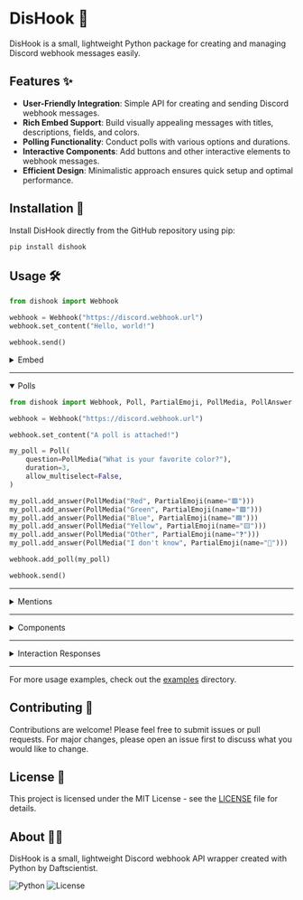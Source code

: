 # DisHook 🎣

DisHook is a small, lightweight Python package for creating and managing Discord webhook messages easily.

## Features ✨

- **User-Friendly Integration**: Simple API for creating and sending Discord webhook messages.
- **Rich Embed Support**: Build visually appealing messages with titles, descriptions, fields, and colors.
- **Polling Functionality**: Conduct polls with various options and durations.
- **Interactive Components**: Add buttons and other interactive elements to webhook messages.
- **Efficient Design**: Minimalistic approach ensures quick setup and optimal performance.

## Installation 🚀

Install DisHook directly from the GitHub repository using pip:

```bash
pip install dishook
```

## Usage 🛠️

```python
from dishook import Webhook

webhook = Webhook("https://discord.webhook.url")
webhook.set_content("Hello, world!")

webhook.send()
```

<details>
    <summary>Embed</summary>

```python
from dishook import Webhook, Embed, EmbedThumbnail

webhook = Webhook("https://discord.webhook.url")

webhook.set_content("This message has an attached embed!")

my_embed = Embed(
    title="Embed Title",
    description="This is an embedded message.",
    color=0x00ff00,
    thumbnail=EmbedThumbnail(url="https://cdn.discordapp.com/embed/avatars/0.png")
)

my_embed.add_field(name="Field 1", value="Value 1")

webhook.add_embed(my_embed)

webhook.send()
```

</details>

---

<details open>
    <summary>Polls</summary>

```python
from dishook import Webhook, Poll, PartialEmoji, PollMedia, PollAnswer

webhook = Webhook("https://discord.webhook.url")

webhook.set_content("A poll is attached!")

my_poll = Poll(
    question=PollMedia("What is your favorite color?"),
    duration=3,
    allow_multiselect=False,
)

my_poll.add_answer(PollMedia("Red", PartialEmoji(name="🟥")))
my_poll.add_answer(PollMedia("Green", PartialEmoji(name="🟩")))
my_poll.add_answer(PollMedia("Blue", PartialEmoji(name="🟦")))
my_poll.add_answer(PollMedia("Yellow", PartialEmoji(name="🟨")))
my_poll.add_answer(PollMedia("Other", PartialEmoji(name="❓")))
my_poll.add_answer(PollMedia("I don't know", PartialEmoji(name="🤷")))

webhook.add_poll(my_poll)

webhook.send()
```

</details>

---

<details>
    <summary>Mentions</summary>

```python
from dishook import Webhook, AllowedMentions

webhook = Webhook("https://discord.webhook.url")

webhook.set_content("Lets test out the mentions system! <@1248973121864601694>")

webhook.set_allowed_mentions(
    AllowedMentions(
        users=[1248973121864601694], # Allows the mention to this specific user to take effect
        replied_user=False # Allows the mention to the replied user to take effect
    )
)

webhook.send()
```

</details>

---

<details>
    <summary>Components</summary>

```python
from dishook import Webhook, ActionRow, Button

webhook = Webhook("https://discord.webhook.url")

webhook.set_content("This message has an attached action row! It even has a button!")

my_button = Button(
    label="Click me!",
    style=1,
    custom_id="button1"
)

my_action_row = ActionRow(
    components=[my_button]
)

webhook.add_component(my_action_row)

webhook.send()
```

</details>

---

<details>
    <summary>Interaction Responses</summary>

```python
from vortexkit import App, Request, JSONResponse
from dishook import InteractionResponse, InteractionCallbackMessage, InteractionResponseType

app = App()

@app.route("/interaction-callback")
def interaction_callback(request: Request):
    if not request.method == "POST":
        return JSONResponse({"error": "Method not allowed"}, status_code=405)
    
    if not request.body["type"] == 3 and not request.body["data"]["custom_id"] == "button1":
        return JSONResponse({"error": "Invalid interaction type"}, status_code=400)
    
    my_dishook_response = InteractionResponse(
        type=InteractionResponseType.CHANNEL_MESSAGE_WITH_SOURCE,
        data=InteractionCallbackMessage(
            content="You clicked the button!"
        )
    )

    return JSONResponse(
        my_dishook_response.__dict__()
    )


if __name == '__main__':
    app.run("0.0.0.0", 8080)
```

</details>

---

For more usage examples, check out the [examples](examples) directory.

## Contributing 🤝

Contributions are welcome! Please feel free to submit issues or pull requests. For major changes, please open an issue first to discuss what you would like to change.

## License 📜

This project is licensed under the MIT License - see the [LICENSE](LICENSE) file for details.

## About 👨‍💻

DisHook is a small, lightweight Discord webhook API wrapper created with Python by Daftscientist.

![Python](https://img.shields.io/badge/Python-3776AB?style=for-the-badge&logo=python&logoColor=white)
![License](https://img.shields.io/github/license/Daftscientist/DisHook?style=for-the-badge)
